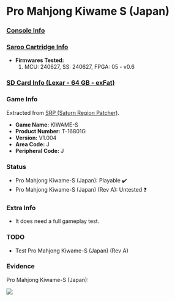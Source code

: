 # Pro Mahjong Kiwame S (Japan)

### [Console Info](../../../../Info/Consoles/VA13/README.md)

### [Saroo Cartridge Info](../../../../Info/Cartridges/RetroGameParadiseStore/1.32F/README.md)

- <b>Firmwares Tested:</b>
  1. MCU: 240627, SS: 240627, FPGA: 05 - v0.6

### [SD Card Info (Lexar - 64 GB - exFat)](../../../../Info/SdCards/Lexar/64GB/exfat/README.md)

### Game Info

Extracted from [SRP (Saturn Region Patcher)](https://segaxtreme.net/resources/saturn-region-patcher.81/download).

- <b>Game Name:</b> KIWAME-S
- <b>Product Number:</b> T-16801G
- <b>Version:</b> V1.004
- <b>Area Code:</b> J
- <b>Peripheral Code:</b> J

### Status

- Pro Mahjong Kiwame-S (Japan): Playable :heavy_check_mark:
- Pro Mahjong Kiwame-S (Japan) (Rev A): Untested :question:

### Extra Info

- It does need a full gameplay test.

### TODO

- Test Pro Mahjong Kiwame-S (Japan) (Rev A)

### Evidence

Pro Mahjong Kiwame-S (Japan):

[![](https://img.youtube.com/vi/i4R77HxFLQk/0.jpg)](https://www.youtube.com/watch?v=i4R77HxFLQk)
